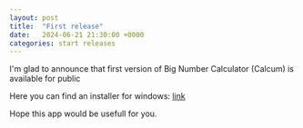 ```yaml
---
layout: post
title:  "First release"
date:   2024-06-21 21:30:00 +0000
categories: start releases
---
```


I'm glad to announce that first version of Big Number Calculator (Calcum) is 
available for public

Here you can find an installer for windows: [link](https://github.com/mahairod/calcum/releases/tag/v0.6.4-alfa)

Hope this app would be usefull for you.

